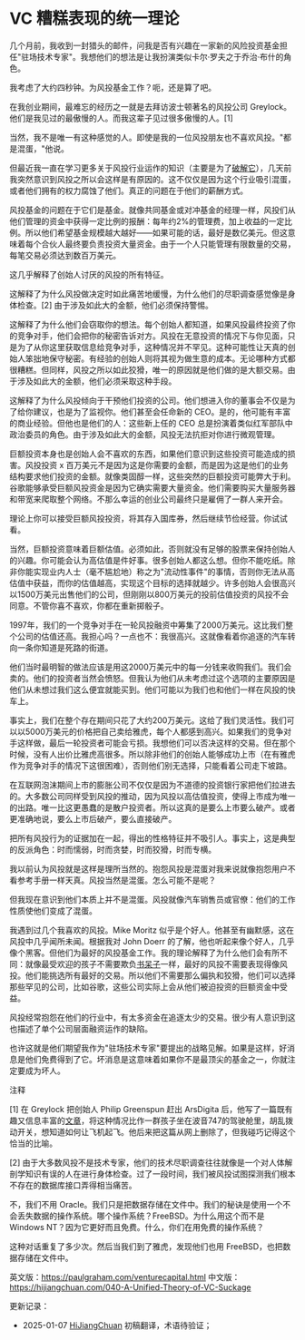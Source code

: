 
# VC 糟糕表现的统一理论

几个月前，我收到一封猎头的邮件，问我是否有兴趣在一家新的风险投资基金担任"驻场技术专家"。我想他们的想法是让我扮演类似卡尔·罗夫之于乔治·布什的角色。

我考虑了大约四秒钟。为风投基金工作？呃，还是算了吧。

在我创业期间，最难忘的经历之一就是去拜访波士顿著名的风投公司 Greylock。他们是我见过的最傲慢的人。而我这辈子见过很多傲慢的人。[1]

当然，我不是唯一有这种感觉的人。即使是我的一位风投朋友也不喜欢风投。"都是混蛋，"他说。

但最近我一直在学习更多关于风投行业运作的知识（主要是为了[破解它](https://hijiangchuan.com/paulgraham/EXTRA045-Summer-Founders-Program)），几天前我突然意识到风投之所以会这样是有原因的。这不仅仅是因为这个行业吸引混蛋，或者他们拥有的权力腐蚀了他们。真正的问题在于他们的薪酬方式。

风投基金的问题在于它们是基金。就像共同基金或对冲基金的经理一样，风投们从他们管理的资金中获得一定比例的报酬：每年约2%的管理费，加上收益的一定比例。所以他们希望基金规模越大越好——如果可能的话，最好是数亿美元。但这意味着每个合伙人最终要负责投资大量资金。由于一个人只能管理有限数量的交易，每笔交易必须达到数百万美元。

这几乎解释了创始人讨厌的风投的所有特征。

这解释了为什么风投做决定时如此痛苦地缓慢，为什么他们的尽职调查感觉像是身体检查。[2] 由于涉及如此大的金额，他们必须保持警惕。

这解释了为什么他们会窃取你的想法。每个创始人都知道，如果风投最终投资了你的竞争对手，他们会把你的秘密告诉对方。风投在无意投资的情况下与你见面，只是为了从你这里获取信息给竞争对手，这种情况并不罕见。这种可能性让天真的创始人笨拙地保守秘密。有经验的创始人则将其视为做生意的成本。无论哪种方式都很糟糕。但同样，风投之所以如此狡猾，唯一的原因就是他们做的是大额交易。由于涉及如此大的金额，他们必须采取这种手段。

这解释了为什么风投倾向于干预他们投资的公司。他们想进入你的董事会不仅是为了给你建议，也是为了监视你。他们甚至会任命新的 CEO。是的，他可能有丰富的商业经验。但他也是他们的人：这些新上任的 CEO 总是扮演着类似红军部队中政治委员的角色。由于涉及如此大的金额，风投无法抗拒对你进行微观管理。

巨额投资本身也是创始人会不喜欢的东西，如果他们意识到这些投资可能造成的损害。风投投资 x 百万美元不是因为这是你需要的金额，而是因为这是他们的业务结构要求他们投资的金额。就像类固醇一样，这些突然的巨额投资可能弊大于利。谷歌能够承受巨额风投资金是因为它确实需要大量资金。他们需要购买大量服务器和带宽来爬取整个网络。不那么幸运的创业公司最终只是雇佣了一群人来开会。

理论上你可以接受巨额风投投资，将其存入国库券，然后继续节俭经营。你试试看。

当然，巨额投资意味着巨额估值。必须如此，否则就没有足够的股票来保持创始人的兴趣。你可能会认为高估值是件好事。很多创始人都这么想。但你不能吃纸。除非你能实现业内人士（毫不尴尬地）称之为"流动性事件"的事情，否则你无法从高估值中获益，而你的估值越高，实现这个目标的选择就越少。许多创始人会很高兴以1500万美元出售他们的公司，但刚刚以800万美元的投前估值投资的风投不会同意。不管你喜不喜欢，你都在重新掷骰子。

1997年，我们的一个竞争对手在一轮风投融资中筹集了2000万美元。这比我们整个公司的估值还高。我担心吗？一点也不：我很高兴。这就像看着你追逐的汽车转向一条你知道是死路的街道。

他们当时最明智的做法应该是用这2000万美元中的每一分钱来收购我们。我们会卖的。他们的投资者当然会愤怒。但我认为他们从未考虑过这个选项的主要原因是他们从未想过我们这么便宜就能买到。他们可能以为我们也和他们一样在风投的快车上。

事实上，我们在整个存在期间只花了大约200万美元。这给了我们灵活性。我们可以以5000万美元的价格把自己卖给雅虎，每个人都感到高兴。如果我们的竞争对手这样做，最后一轮投资者可能会亏损。我想他们可以否决这样的交易。但在那个时候，没有人出价比雅虎高很多。所以除非他们的创始人能够成功上市（在有雅虎作为竞争对手的情况下这很困难），否则他们别无选择，只能看着公司走下坡路。

在互联网泡沫期间上市的膨胀公司不仅仅是因为不道德的投资银行家把他们拉进去的。大多数公司同样受到风投的推动，因为风投以高估值投资，使得上市成为唯一的出路。唯一比这更愚蠢的是散户投资者。所以这真的是要么上市要么破产。或者更准确地说，要么上市后破产，要么直接破产。

把所有风投行为的证据加在一起，得出的性格特征并不吸引人。事实上，这是典型的反派角色：时而懦弱，时而贪婪，时而狡猾，时而专横。

我以前认为风投就是这样是理所当然的。抱怨风投是混蛋对我来说就像抱怨用户不看参考手册一样天真。风投当然是混蛋。怎么可能不是呢？

但我现在意识到他们本质上并不是混蛋。风投就像汽车销售员或官僚：他们的工作性质使他们变成了混蛋。

我遇到过几个我喜欢的风投。Mike Moritz 似乎是个好人。他甚至有幽默感，这在风投中几乎闻所未闻。根据我对 John Doerr 的了解，他也听起来像个好人，几乎像个黑客。但他们为最好的风投基金工作。我的理论解释了为什么他们会有所不同：就像最受欢迎的孩子不需要欺负[书呆子](https://hijiangchuan.com/paulgraham/021-Why-Nerds-are-Unpopular)一样，最好的风投不需要表现得像风投。他们能挑选所有最好的交易。所以他们不需要那么偏执和狡猾，他们可以选择那些罕见的公司，比如谷歌，这些公司实际上会从他们被迫投资的巨额资金中受益。

风投经常抱怨在他们的行业中，有太多资金在追逐太少的交易。很少有人意识到这也描述了单个公司层面融资运作的缺陷。

也许这就是他们期望我作为"驻场技术专家"要提出的战略见解。如果是这样，好消息是他们免费得到了它。坏消息是这意味着如果你不是最顶尖的基金之一，你就注定要成为坏人。

注释

[1] 在 Greylock 把创始人 Philip Greenspun 赶出 ArsDigita 后，他写了一篇既有趣又信息丰富的[文章](http://www.waxy.org/random/arsdigita/)，将这种情况比作一群孩子坐在波音747的驾驶舱里，胡乱拨动开关，想知道如何让飞机起飞。他后来把这篇从网上删除了，但我碰巧记得这个恰当的比喻。

[2] 由于大多数风投不是技术专家，他们的技术尽职调查往往就像是一个对人体解剖学知识有误的人在进行身体检查。过了一段时间，我们被风投试图探测我们根本不存在的数据库接口弄得相当痛苦。

不，我们不用 Oracle。我们只是把数据存储在文件中。我们的秘诀是使用一个不会丢失数据的操作系统。哪个操作系统？FreeBSD。为什么用这个而不是 Windows NT？因为它更好而且免费。什么，你们在用免费的操作系统？

这种对话重复了多少次。然后当我们到了雅虎，发现他们也用 FreeBSD，也把数据存储在文件中。

英文版：https://paulgraham.com/venturecapital.html
中文版：https://hijiangchuan.com/040-A-Unified-Theory-of-VC-Suckage

更新记录：
- 2025-01-07 [HiJiangChuan](https://hijiangchuan.com) 初稿翻译，术语待验证；
